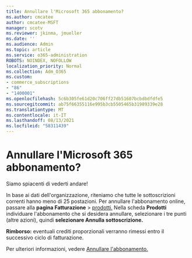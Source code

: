 ```yaml
---
title: Annullare l'Microsoft 365 abbonamento?
ms.author: cmcatee
author: cmcatee-MSFT
manager: scotv
ms.reviewer: jkinma, jmueller
ms.date: ''
ms.audience: Admin
ms.topic: article
ms.service: o365-administration
ROBOTS: NOINDEX, NOFOLLOW
localization_priority: Normal
ms.collection: Adm_O365
ms.custom:
- commerce_subscriptions
- "86"
- "1400001"
ms.openlocfilehash: 5c6b305fe61d20c706ff27db51607bcbdbdfdfe5
ms.sourcegitcommit: ab75f66355116e995b3cb5505465b31989339e28
ms.translationtype: MT
ms.contentlocale: it-IT
ms.lasthandoff: 08/13/2021
ms.locfileid: "58311439"
---
```

# <a name="canceling-your-microsoft-365-subscription"></a>Annullare l'Microsoft 365 abbonamento?

Siamo spiacenti di vederti andare!
  
In base ai dati dell'organizzazione, riteniamo che tutte le sottoscrizioni correnti hanno meno di 25 postazioni. Per annullare l'abbonamento online, passare alla **pagina Fatturazione** \> [prodotti.](https://go.microsoft.com/fwlink/p/?linkid=842054) Nella scheda **Prodotti** individuare l'abbonamento che si desidera annullare, selezionare i tre punti (altre azioni), quindi **selezionare Annulla sottoscrizione.**
  
**Rimborso:** eventuali crediti proporzionali verranno rimessi entro il successivo ciclo di fatturazione.

Per ulteriori informazioni, vedere [Annullare l'abbonamento.](https://docs.microsoft.com/microsoft-365/commerce/subscriptions/cancel-your-subscription)